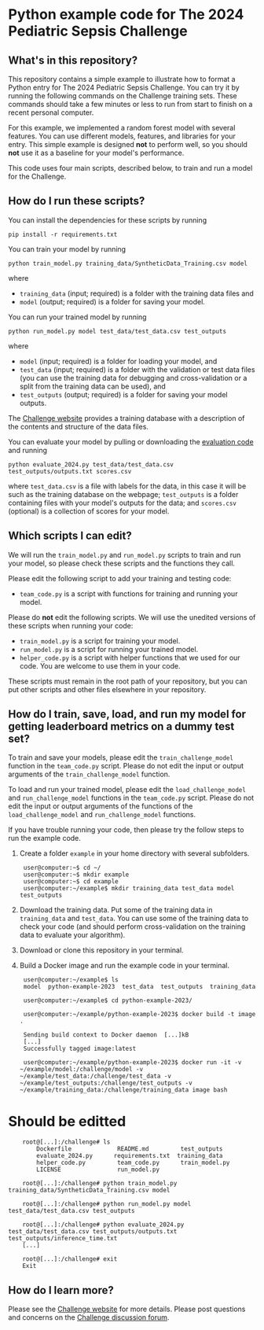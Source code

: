 # Python example code for The 2024 Pediatric Sepsis Challenge

## What's in this repository?

This repository contains a simple example to illustrate how to format a Python entry for The 2024 Pediatric Sepsis Challenge. You can try it by running the following commands on the Challenge training sets. These commands should take a few minutes or less to run from start to finish on a recent personal computer.

For this example, we implemented a random forest model with several features. You can use different models, features, and libraries for your entry. This simple example is designed **not** to perform well, so you should **not** use it as a baseline for your model's performance.

This code uses four main scripts, described below, to train and run a model for the Challenge.

## How do I run these scripts?

You can install the dependencies for these scripts by running

    pip install -r requirements.txt

You can train your model by running

    python train_model.py training_data/SyntheticData_Training.csv model

where

- `training_data` (input; required) is a folder with the training data files and
- `model` (output; required) is a folder for saving your model.

You can run your trained model by running

    python run_model.py model test_data/test_data.csv test_outputs

where

- `model` (input; required) is a folder for loading your model, and
- `test_data` (input; required) is a folder with the validation or test data files (you can use the training data for debugging and cross-validation or a split from the training data can be used), and
- `test_outputs` (output; required) is a folder for saving your model outputs.

The [Challenge website](https://sepsis.ubc.ca/research/current-research-projects/pediatric-sepsis-data-challenge) provides a training database with a description of the contents and structure of the data files.

You can evaluate your model by pulling or downloading the [evaluation code](evaluation-2024) and running

    python evaluate_2024.py test_data/test_data.csv test_outputs/outputs.txt scores.csv


where `test_data.csv` is a file with labels for the data, in this case it will be such as the training database on the webpage; `test_outputs` is a folder containing files with your model's outputs for the data; and `scores.csv` (optional) is a collection of scores for your model.

## Which scripts I can edit?

We will run the `train_model.py` and `run_model.py` scripts to train and run your model, so please check these scripts and the functions they call.

Please edit the following script to add your training and testing code:

* `team_code.py` is a script with functions for training and running your model.

Please do **not** edit the following scripts. We will use the unedited versions of these scripts when running your code:

* `train_model.py` is a script for training your model.
* `run_model.py` is a script for running your trained model.
* `helper_code.py` is a script with helper functions that we used for our code. You are welcome to use them in your code.

These scripts must remain in the root path of your repository, but you can put other scripts and other files elsewhere in your repository.

## How do I train, save, load, and run my model for getting leaderboard metrics on a dummy test set?

To train and save your models, please edit the `train_challenge_model` function in the `team_code.py` script. Please do not edit the input or output arguments of the `train_challenge_model` function.

To load and run your trained model, please edit the `load_challenge_model` and `run_challenge_model` functions in the `team_code.py` script. Please do not edit the input or output arguments of the functions of the `load_challenge_model` and `run_challenge_model` functions.


If you have trouble running your code, then please try the follow steps to run the example code.

1. Create a folder `example` in your home directory with several subfolders.

        user@computer:~$ cd ~/
        user@computer:~$ mkdir example
        user@computer:~$ cd example
        user@computer:~/example$ mkdir training_data test_data model test_outputs

2. Download the training data. Put some of the training data in `training_data` and `test_data`. You can use some of the training data to check your code (and should perform cross-validation on the training data to evaluate your algorithm).

3. Download or clone this repository in your terminal.

4. Build a Docker image and run the example code in your terminal.

        user@computer:~/example$ ls
        model  python-example-2023  test_data  test_outputs  training_data

        user@computer:~/example$ cd python-example-2023/

        user@computer:~/example/python-example-2023$ docker build -t image .

        Sending build context to Docker daemon  [...]kB
        [...]
        Successfully tagged image:latest

        user@computer:~/example/python-example-2023$ docker run -it -v ~/example/model:/challenge/model -v ~/example/test_data:/challenge/test_data -v ~/example/test_outputs:/challenge/test_outputs -v ~/example/training_data:/challenge/training_data image bash
# Should be editted
        root@[...]:/challenge# ls
            Dockerfile             README.md         test_outputs
            evaluate_2024.py      requirements.txt  training_data
            helper_code.py         team_code.py      train_model.py
            LICENSE                run_model.py

        root@[...]:/challenge# python train_model.py training_data/SyntheticData_Training.csv model

        root@[...]:/challenge# python run_model.py model test_data/test_data.csv test_outputs

        root@[...]:/challenge# python evaluate_2024.py test_data/test_data.csv test_outputs/outputs.txt test_outputs/inference_time.txt 
        [...]

        root@[...]:/challenge# exit
        Exit

## How do I learn more?

Please see the [Challenge website](https://sepsis.ubc.ca/research/current-research-projects/pediatric-sepsis-data-challenge) for more details. Please post questions and concerns on the [Challenge discussion forum](https://groups.google.com/g/2024-pediatric-sepsis-data-challenge).


